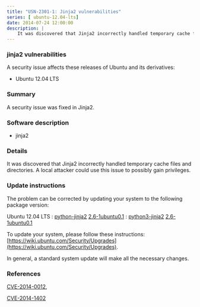 ```yaml
---
title: "USN-2301-1: Jinja2 vulnerabilities"
series: [ ubuntu-12.04-lts]
date: 2014-07-24 12:00:00
description: |
    It was discovered that Jinja2 incorrectly handled temporary cache files and directories. A local attacker could use this issue to possibly gain privileges. 
--- 
```

 
 


### jinja2 vulnerabilities

A security issue affects these releases of Ubuntu and its derivatives:

* Ubuntu 12.04 LTS

### Summary

A security issue was fixed in Jinja2. 

### Software description

* jinja2 

### Details

It was discovered that Jinja2 incorrectly handled temporary cache files and directories. A local attacker could use this issue to possibly gain privileges. 

### Update instructions

The problem can be corrected by updating your system to the following package version:

Ubuntu 12.04 LTS
 : [python-jinja2](https://launchpad.net/ubuntu/+source/jinja2) <span> [2.6-1ubuntu0.1](https://launchpad.net/ubuntu/+source/jinja2/2.6-1ubuntu0.1) </span> 
 : [python3-jinja2](https://launchpad.net/ubuntu/+source/jinja2) <span> [2.6-1ubuntu0.1](https://launchpad.net/ubuntu/+source/jinja2/2.6-1ubuntu0.1) </span> 

To update your system, please follow these instructions: [https://wiki.ubuntu.com/Security/Upgrades](https://wiki.ubuntu.com/Security/Upgrades).

In general, a standard system update will make all the necessary changes. 

### References

 
 [CVE-2014-0012](http://people.ubuntu.com/~ubuntu-security/cve/CVE-2014-0012), 

 [CVE-2014-1402](http://people.ubuntu.com/~ubuntu-security/cve/CVE-2014-1402)
 

